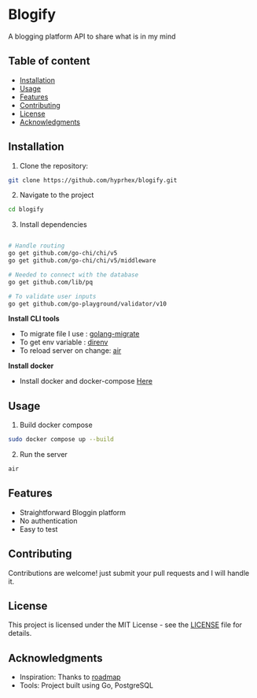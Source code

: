 # Blogify

A blogging platform API to share what is in my mind

## Table of content

- [Installation](#installation)
- [Usage](#usage)
- [Features](#features)
- [Contributing](#contributing)
- [License](#license)
- [Acknowledgments](#acknowledgments)

## Installation

1. Clone the repository:

```bash
git clone https://github.com/hyprhex/blogify.git
```

2. Navigate to the project

```bash
cd blogify
```

3. Install dependencies

```bash

# Handle routing
go get github.com/go-chi/chi/v5
go get github.com/go-chi/chi/v5/middleware

# Needed to connect with the database
go get github.com/lib/pq

# To validate user inputs
go get github.com/go-playground/validator/v10

```

**Install CLI tools**

- To migrate file I use : [golang-migrate](https://github.com/golang-migrate/migrate/tree/master/cmd/migrate)
- To get env variable : [direnv](https://direnv.net/)
- To reload server on change: [air](https://github.com/air-verse/air)

**Install docker**

- Install docker and docker-compose [Here](https://docs.docker.com/compose/install/)

## Usage

1. Build docker compose

```bash
sudo docker compose up --build
```

2. Run the server

```bash
air
```

## Features

- Straightforward Bloggin platform
- No authentication
- Easy to test

## Contributing

Contributions are welcome! just submit your pull requests and I will handle it.

## License

This project is licensed under the MIT License - see the [LICENSE](./LICENSE) file for details.

## Acknowledgments

- Inspiration: Thanks to [roadmap](https://roadmap.sh/projects/blogging-platform-api)
- Tools: Project built using Go, PostgreSQL
